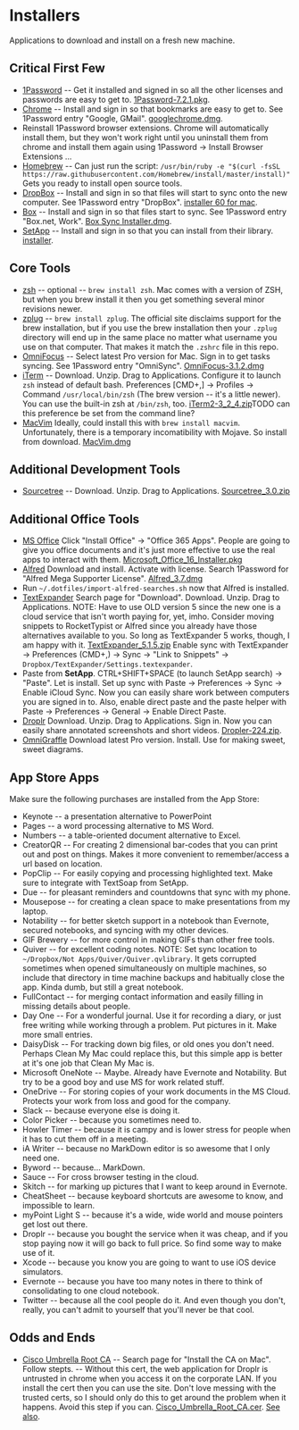 # Installers
Applications to download and install on a fresh new machine.

## Critical First Few

* [1Password](https://1password.com/downloads/mac/) -- Get it installed and signed in so all the other licenses and passwords are easy to get to. [1Password-7.2.1.pkg](https://c.1password.com/dist/1P/mac7/1Password-7.2.1.pkg).
* [Chrome](https://www.google.com/chrome) -- Install and sign in so that bookmarks are easy to get to. See 1Password entry "Google, GMail". [googlechrome.dmg](https://dl.google.com/chrome/mac/stable/GGRO/googlechrome.dmg).
* Reinstall 1Password browser extensions. Chrome will automatically install them, but they won't work right until you uninstall them from chrome and install them again using 1Password -> Install Browser Extensions ...
* [Homebrew](https://brew.sh/) -- Can just run the script: `/usr/bin/ruby -e "$(curl -fsSL https://raw.githubusercontent.com/Homebrew/install/master/install)"` Gets you ready to install open source tools.
* [DropBox](https://www.dropbox.com/install) -- Install and sign in so that files will start to sync onto the new computer. See 1Password entry "DropBox". [installer 60 for mac](https://dl-web.dropbox.com/installer?build_no=60.4.107&plat=mac&tag=eJwFwbERgDAMA8BVuEyArcgWLEMDRRpSuMyxO_-r1VM15nuNu52bI-VHdgo0mgRFN5IRSTnTtUP4fqvRDdg~%40META&tag_token=ALo2e5JnEJBVYuz2u1pntH2zTKRMAYHv-0ki34EKVFS63A).
* [Box](https://app.box.com/settings/sync) -- Install and sign in so that files start to sync. See 1Password entry "Box.net, Work". [Box Sync Installer.dmg](https://e3.boxcdn.net/box-installers/sync/Sync+4+External/Box%20Sync%20Installer.dmg).
* [SetApp]() -- Install and sign in so that you can install from their library. [installer]().

## Core Tools

* [zsh](http://zsh.sourceforge.net/) -- optional -- `brew install zsh`. Mac comes with a version of ZSH, but when you brew install it then you get something several minor revisions newer.
* [zplug](https://github.com/zplug/zplug) -- `brew install zplug`. The official site disclaims support for the brew installation, but if you use the brew installation then your `.zplug` directory will end up in the same place no matter what username you use on that computer.  That makes it match the `.zshrc` file in this repo.
* [OmniFocus](https://www.omnigroup.com/download/) -- Select latest Pro version for Mac. Sign in to get tasks syncing. See 1Password entry "OmniSync". [OmniFocus-3.1.2.dmg](https://downloads.omnigroup.com/software/MacOSX/10.13/OmniFocus-3.1.2.dmg)
* [iTerm](https://iterm2.com/downloads.html) -- Download. Unzip. Drag to Applications. Configure it to launch `zsh` instead of default bash. Preferences [CMD+,] -> Profiles -> Command `/usr/local/bin/zsh` (The brew version -- it's a little newer). You can use the built-in zsh at `/bin/zsh`, too. [iTerm2-3_2_4.zip](https://iterm2.com/downloads/stable/iTerm2-3_2_4.zip)TODO can this preference be set from the command line? 
* [MacVim](https://github.com/macvim-dev/macvim/releases) Ideally, could install this with `brew install macvim`. Unfortunately, there is a temporary incomatibility with Mojave. So install from download. [MacVim.dmg](https://github-production-release-asset-2e65be.s3.amazonaws.com/5641441/a9d541b8-9f48-11e8-892a-766c221f7990?X-Amz-Algorithm=AWS4-HMAC-SHA256&X-Amz-Credential=AKIAIWNJYAX4CSVEH53A%2F20181025%2Fus-east-1%2Fs3%2Faws4_request&X-Amz-Date=20181025T212617Z&X-Amz-Expires=300&X-Amz-Signature=3358246972abd01fe1dee40557858e5fa2787ad7396b144ac6072fbb2d220d40&X-Amz-SignedHeaders=host&actor_id=1307450&response-content-disposition=attachment%3B%20filename%3DMacVim.dmg&response-content-type=application%2Foctet-stream)

## Additional Development Tools

* [Sourcetree](https://www.sourcetreeapp.com/) -- Download. Unzip. Drag to Applications. [Sourcetree_3.0.zip](https://product-downloads.atlassian.com/software/sourcetree/ga/Sourcetree_3.0_200.zip?_ga=2.120251662.764915753.1541008431-1226971220.1541008431)

## Additional Office Tools

* [MS Office](https://www.office.com/) Click "Install Office" -> "Office 365 Apps". People are going to give you office documents and it's just more effective to use the real apps to interact with them. [Microsoft_Office_16_Installer.pkg](https://officecdn-microsoft-com.akamaized.net/pr/C1297A47-86C4-4C1F-97FA-950631F94777/OfficeMac/Microsoft_Office_16.18.18101400_Installer.pkg)
* [Alfred](https://www.alfredapp.com/) Download and install. Activate with license. Search 1Password for "Alfred Mega Supporter License". [Alfred_3.7.dmg](https://cachefly.alfredapp.com/Alfred_3.7_938.dmg)
* Run `~/.dotfiles/import-alfred-searches.sh` now that Alfred is installed.
* [TextExpander](https://textexpander.com/textexpander-standalone-apps/) Search page for "Download". Download. Unzip. Drag to Applications. NOTE: Have to use OLD version 5 since the new one is a cloud service that isn't worth paying for, yet, imho. Consider moving snippets to RocketTypist or Alfred since you already have those alternatives available to you. So long as TextExpander 5 works, though, I am happy with it. [TextExpander_5.1.5.zip](https://cdn.textexpander.com/mac/TextExpander_5.1.5.zip?ignore=ignore&_ga=2.260944781.1438225599.1540490179-708089489.1540490179&_gac=1.51715547.1540490179.Cj0KCQjw08XeBRC0ARIsAP_gaQB8Lh1CHBSL995TtPW8MEM_T1o4wSq1Drlc0FkrZxGq_-iOOxLOMEUaAuFTEALw_wcB) Enable sync with TextExpander -> Preferences (CMD+,) -> Sync -> "Link to Snippets" -> `Dropbox/TextExpander/Settings.textexpander`.
* Paste from **SetApp**. CTRL+SHIFT+SPACE (to launch SetApp search) -> "Paste". Let is install. Set up sync with Paste -> Preferences -> Sync -> Enable iCloud Sync. Now you can easily share work between computers you are signed in to. Also, enable direct paste and the paste helper with Paste -> Preferences -> General -> Enable Direct Paste.
* [Droplr](https://droplr.com/apps/) Download. Unzip. Drag to Applications. Sign in. Now you can easily share annotated screenshots and short videos. [Dropler-224.zip](https://files.droplr.com/apps/mac/Droplr-224.zip).
* [OmniGraffle](https://www.omnigroup.com/download/) Download latest Pro version. Install. Use for making sweet, sweet diagrams.

## App Store Apps

Make sure the following purchases are installed from the App Store:

* Keynote -- a presentation alternative to PowerPoint
* Pages -- a word processing alternative to MS Word.
* Numbers -- a table-oriented document alternative to Excel.
* CreatorQR -- For creating 2 dimensional bar-codes that you can print out and post on things. Makes it more convenient to remember/access a url based on location.
* PopClip -- For easily copying and processing highlighted text. Make sure to integrate with TextSoap from SetApp.
* Due -- for pleasant reminders and countdowns that sync with my phone.
* Mousepose -- for creating a clean space to make presentations from my laptop.
* Notability -- for better sketch support in a notebook than Evernote, secured notebooks, and syncing with my other devices.
* GIF Brewery -- for more control in making GIFs than other free tools.
* Quiver -- for excellent coding notes.  NOTE: Set sync location to `~/Dropbox/Not Apps/Quiver/Quiver.qvlibrary`.  It gets corrupted sometimes when opened simultaneously on multiple machines, so include that directory in time machine backups and habitually close the app. Kinda dumb, but still a great notebook.
* FullContact -- for merging contact information and easily filling in missing details about people.
* Day One -- For a wonderful journal. Use it for recording a diary, or just free writing while working through a problem. Put pictures in it. Make more small entries.
* DaisyDisk -- For tracking down big files, or old ones you don't need. Perhaps Clean My Mac could replace this, but this simple app is better at it's one job that Clean My Mac is.
* Microsoft OneNote -- Maybe. Already have Evernote and Notability. But try to be a good boy and use MS for work related stuff.
* OneDrive -- For storing copies of your work documents in the MS Cloud. Protects your work from loss and good for the company.
* Slack -- because everyone else is doing it.
* Color Picker -- because you sometimes need to.
* Howler Timer -- because it is campy and is lower stress for people when it has to cut them off in a meeting.
* iA Writer -- because no MarkDown editor is so awesome that I only need one.
* Byword -- because... MarkDown.
* Sauce -- For cross browser testing in the cloud.
* Skitch -- for marking up pictures that I want to keep around in Evernote.
* CheatSheet -- because keyboard shortcuts are awesome to know, and impossible to learn.
* myPoint Light S -- because it's a wide, wide world and mouse pointers get lost out there.
* Droplr -- because you bought the service when it was cheap, and if you stop paying now it will go back to full price. So find some way to make use of it.
* Xcode -- because you know you are going to want to use iOS device simulators.
* Evernote -- because you have too many notes in there to think of consolidating to one cloud notebook.
* Twitter -- because all the cool people do it. And even though you don't, really, you can't admit to yourself that you'll never be that cool.

## Odds and Ends

* [Cisco Umbrella Root CA](https://docs.umbrella.com/deployment-umbrella/docs/rebrand-cisco-certificate-import-information) -- Search page for "Install the CA on Mac". Follow stepts. -- Without this cert, the web application for Droplr is untrusted in chrome when you access it on the corporate LAN. If you install the cert then you can use the site. Don't love messing with the trusted certs, so I should only do this to get around the problem when it happens. Avoid this step if you can. [Cisco_Umbrella_Root_CA.cer](https://d36u8deuxga9bo.cloudfront.net/certificates/Cisco_Umbrella_Root_CA.cer). [See also](https://support.umbrella.com/hc/en-us/articles/230903768--Your-connection-is-not-private-or-Cannot-connect-to-the-real-domain-com-HSTS-and-Pinning-Certificate-Errors-).